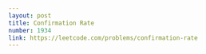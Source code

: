 ```yaml
---
layout: post
title: Confirmation Rate
number: 1934
link: https://leetcode.com/problems/confirmation-rate
---
```

